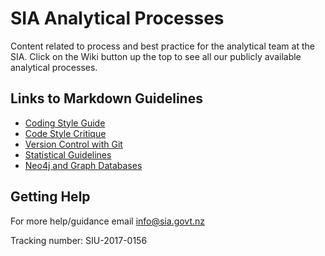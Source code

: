 # SIA Analytical Processes

Content related to process and best practice for the analytical team at the SIA. Click on the Wiki button up the top to see all our publicly available analytical processes.

## Links to Markdown Guidelines
* [Coding Style Guide](https://nz-social-investment-agency.github.io/sia_analytical_processes/output/siu_coding_style_guide_v1.0.html)
* [Code Style Critique](https://nz-social-investment-agency.github.io/sia_analytical_processes/output/coding_style_critique.html)
* [Version Control with Git](https://nz-social-investment-agency.github.io/sia_analytical_processes/output/git_version_control.html)
* [Statistical Guidelines](https://nz-social-investment-agency.github.io/sia_analytical_processes/output/statistical_guidelines.html)
* [Neo4j and Graph Databases](https://nz-social-investment-agency.github.io/sia_analytical_processes/output/neo4j_and_graph_databases.html)

## Getting Help
For more help/guidance email info@sia.govt.nz 

Tracking number: SIU-2017-0156
